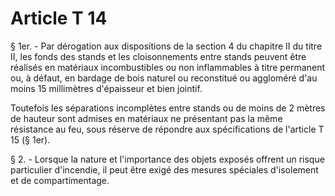 # Article T 14

§ 1er. - Par dérogation aux dispositions de la section 4 du chapitre II du titre II, les fonds des stands et les cloisonnements entre stands peuvent être réalisés en matériaux incombustibles ou non inflammables à titre permanent ou, à défaut, en bardage de bois naturel ou reconstitué ou aggloméré d'au moins 15 millimètres d'épaisseur et bien jointif.

Toutefois les séparations incomplètes entre stands ou de moins de 2 mètres de hauteur sont admises en matériaux ne présentant pas la même résistance au feu, sous réserve de répondre aux spécifications de l'article T 15 (§ 1er).

§ 2. - Lorsque la nature et l'importance des objets exposés offrent un risque particulier d'incendie, il peut être exigé des mesures spéciales d'isolement et de compartimentage.
